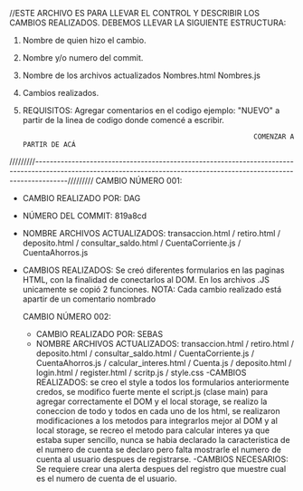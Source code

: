 //ESTE ARCHIVO ES PARA LLEVAR EL CONTROL Y DESCRIBIR LOS CAMBIOS REALIZADOS.
DEBEMOS LLEVAR LA SIGUIENTE ESTRUCTURA:

1. Nombre de quien hizo el cambio.
2. Nombre y/o numero del commit.
3. Nombre de los archivos actualizados
        Nombres.html
        Nombres.js
4. Cambios realizados.
5. REQUISITOS: Agregar comentarios en el codigo ejemplo: "NUEVO" a partir de la linea de codigo donde comencé a escribir.


                                                                COMENZAR A PARTIR DE ACÁ
/////////---------------------------------------------------------------------------------------------------------------------------------------------------------------------/////////
CAMBIO NÚMERO 001: 

- CAMBIO REALIZADO POR:
     DAG
- NÚMERO DEL COMMIT:
    819a8cd
- NOMBRE ARCHIVOS ACTUALIZADOS:
    transaccion.html / retiro.html / deposito.html / consultar_saldo.html / CuentaCorriente.js / CuentaAhorros.js
- CAMBIOS REALIZADOS:
    Se creó diferentes formularios en las paginas HTML, con la finalidad de conectarlos al DOM. En los archivos .JS unicamente se copió 2 funciones. NOTA: Cada cambio realizado está apartir de un
    comentario nombrado <!--NUEVO-->

  CAMBIO NÚMERO 002: 
  - CAMBIO REALIZADO POR:
    SEBAS
  - NOMBRE ARCHIVOS ACTUALIZADOS:
      transaccion.html / retiro.html / deposito.html / consultar_saldo.html / CuentaCorriente.js / CuentaAhorros.js / calcular_interes.html / Cuenta.js / deposito.html / login.html / register.html / scritp.js / style.css
  -CAMBIOS REALIZADOS:
      se creo el style a todos los formularios anteriormente credos, se modifico fuerte mente el script.js (clase main) para agregar correctamente el DOM y el local storage, se realizo la coneccion de todo y todos en cada uno de los html, se realizaron modificaciones a los metodos para integrarlos mejor al DOM y al local storage, se recreo el metodo para calcular interes ya que estaba super sencillo, nunca se habia declarado la caracteristica de el numero de cuenta se declaro pero falta mostrarle el numero de cuenta al usuario despues de registrarse.
 -CAMBIOS NECESARIOS:
     Se requiere crear una alerta despues del registro que muestre cual es el numero de cuenta de el usuario.
   
